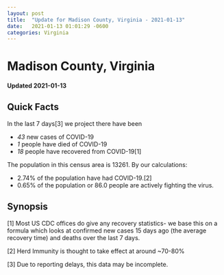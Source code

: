 ```yaml
---
layout: post
title:  "Update for Madison County, Virginia - 2021-01-13"
date:   2021-01-13 01:01:29 -0600
categories: Virginia
---
```


# Madison County, Virginia
#### Updated 2021-01-13

## Quick Facts

In the last 7 days[3] we project there have been
- *43* new cases of COVID-19
- *1* people have died of COVID-19
- *18* people have recovered from COVID-19[1]

The population in this census area is 13261. By our calculations:
- 2.74% of the population have had COVID-19.[2]
- 0.65% of the population or 86.0 people are actively fighting the virus.

## Synopsis




[1] Most US CDC offices do give any recovery statistics- we base this on a formula which looks at confirmed new cases
15 days ago (the average recovery time) and deaths over the last 7 days.

[2] Herd Immunity is thought to take effect at around ~70-80%

[3] Due to reporting delays, this data may be incomplete.
 
    